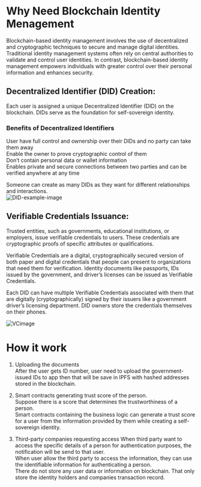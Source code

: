 # Why Need Blockchain Identity Menagement
Blockchain-based identity management involves the use of decentralized and cryptographic techniques to secure and manage digital identities. Traditional identity management systems often rely on central authorities to validate and control user identities. In contrast, blockchain-based identity management empowers individuals with greater control over their personal information and enhances security.

## Decentralized Identifier (DID) Creation:  
Each user is assigned a unique Decentralized Identifier (DID) on the blockchain. DIDs serve as the foundation for self-sovereign identity.   

### Benefits of Decentralized Identifiers
User have full control and ownership over their DIDs and no party can take them away  
Enable the owner to prove cryptographic control of them   
Don’t contain personal data or wallet information  
Enables private and secure connections between two parties and can be verified anywhere at any time  

Someone can create as many DIDs as they want for different relationships and interactions.  
![DID-example-image](https://assets-global.website-files.com/6311eb97e2519f5dbb9ea0cb/63952529e2db508fae7e9240_0-blockchain%20identity%20management%20DID%20profiles.jpeg)  

## Verifiable Credentials Issuance:
Trusted entities, such as governments, educational institutions, or employers, issue verifiable credentials to users. These credentials are cryptographic proofs of specific attributes or qualifications.  

Verifiable Credentials are a digital, cryptographically secured version of both paper and digital credentials that people can present to organizations that need them for verification. Identity documents like passports, IDs issued by the government, and driver’s licenses can be issued as Verifiable Credentials.   

Each DID can have multiple Verifiable Credentials associated with them that are digitally (cryptographically) signed by their issuers like a government driver’s licensing department. DID owners store the credentials themselves on their phones.  

![VCimage](https://assets-global.website-files.com/6311eb97e2519f5dbb9ea0cb/6361b77dd32f3047f87ead9e_8-blockchain%20identity%20management%20how%20it%20works.png)  



# How it work
1. Uploading the documents  
After the user gets ID number, user need to upload the government-issued IDs to app then that will be save in IPFS with hashed addresses stored in the blockchain.   

2. Smart contracts generating trust score of the person.  
Suppose there is a score that determines the trustworthiness of a person.  
Smart contracts containing the business logic can generate a trust score for a user from the information provided by them while creating a self-sovereign identity.  

3. Third-party companies requesting access 
When third party want to access the specific details of a person for authentication purposes, the notification will be send to that user.  
When user allow the third party to access the information, they can use the identifiable information for authenticating a person.   
There do not store any user data or information on blockchain. That only store the identity holders and companies transaction record.  
















